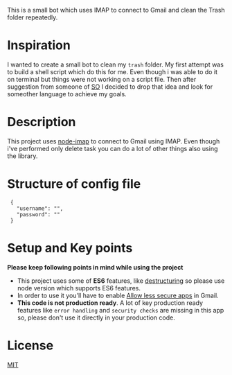 This is a small bot which uses IMAP to connect to Gmail and clean the Trash folder repeatedly.

# Inspiration
I wanted to create a small bot to clean my `trash` folder. My first attempt was to build a shell script which do this for me. Even though i was able to do it on terminal but things were not working on a script file. Then after suggestion from someone of [SO](https://stackoverflow.com/questions/47900642/pipeline-openssl-commands?noredirect=1#comment82768701_47900642) I decided to drop that idea and look for someother language to achieve my goals.

# Description
This project uses [node-imap](https://github.com/mscdex/node-imap) to connect to Gmail using IMAP. Even though i've performed only delete task you can do a lot of other things also using the library.

# Structure of config file

     {
       "username": "",
       "password": ""
     }


# Setup and Key points

__Please keep following points in mind while using the project__

 - This project uses some of __ES6__ features, like [destructuring](https://developer.mozilla.org/en-US/docs/Web/JavaScript/Reference/Operators/Destructuring_assignment) so please use node version which supports ES6 features.
 - In order to use it you'll have to enable [Allow less secure apps](https://support.google.com/accounts/answer/6010255?hl=en) in Gmail.
 - __This code is not production ready__. A lot of key production ready features like `error handling` and `security checks` are missing in this app so, please don't use it directly in your production code.


# License
[MIT](https://github.com/a1626/trasher/blob/master/LICENSE)
